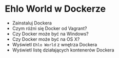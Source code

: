 # Ehlo World w Dockerze

- Zainstaluj Dockera
- Czym różni się Docker od Vagrant?
- Czy Docker może być na Windows?
- Czy Docker może być na OS X?
- Wyświetl `Ehlo World` z wnętrza Dockera
- Wyświetl listę działających kontenerów Dockera
